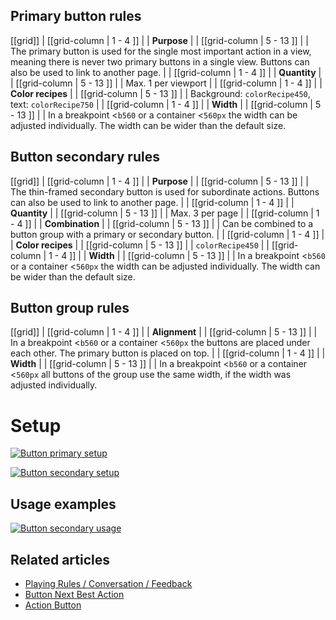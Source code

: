 ## Primary button rules

[[grid]]
| [[grid-column | 1 - 4 ]]
| | **Purpose**
|
| [[grid-column | 5 - 13 ]]
| |  The primary button is used for the single most important action in a view, meaning there is never two primary buttons in a single view. Buttons can also be used to link to another page.
|
| [[grid-column | 1 - 4 ]]
| | **Quantity**
|
| [[grid-column | 5 - 13 ]]
| |  Max. 1 per viewport
|
| [[grid-column | 1 - 4 ]]
| | **Color recipes**
|
| [[grid-column | 5 - 13 ]]
| |  Background: `colorRecipe450`, text: `colorRecipe750`
|
| [[grid-column | 1 - 4 ]]
| | **Width**
|
| [[grid-column | 5 - 13 ]]
| |  In a breakpoint <`b560` or a container <`560px` the width can be adjusted individually. The width can be wider than the default size.

## Button secondary rules

[[grid]]
| [[grid-column | 1 - 4 ]]
| | **Purpose**
|
| [[grid-column | 5 - 13 ]]
| |  The thin-framed secondary button is used for subordinate actions. Buttons can also be used to link to another page.
|
| [[grid-column | 1 - 4 ]]
| | **Quantity**
|
| [[grid-column | 5 - 13 ]]
| |  Max. 3 per page
|
| [[grid-column | 1 - 4 ]]
| | **Combination**
|
| [[grid-column | 5 - 13 ]]
| |  Can be combined to a button group with a primary or secondary button.
|
| [[grid-column | 1 - 4 ]]
| | **Color recipes**
|
| [[grid-column | 5 - 13 ]]
| |  `colorRecipe450`
|
| [[grid-column | 1 - 4 ]]
| | **Width**
|
| [[grid-column | 5 - 13 ]]
| |  In a breakpoint <`b560` or a container <`560px` the width can be adjusted individually. The width can be wider than the default size.

## Button group rules

[[grid]]
| [[grid-column | 1 - 4 ]]
| | **Alignment**
|
| [[grid-column | 5 - 13 ]]
| |  In a breakpoint <`b560` or a container <`560px` the buttons are placed under each other. The primary button is placed on top. 
|
| [[grid-column | 1 - 4 ]]
| | **Width**
|
| [[grid-column | 5 - 13 ]]
| |  In a breakpoint <`b560` or a container <`560px` all buttons of the group use the same width, if the width was adjusted individually.

# Setup

[![Button primary setup](/api/static/documentation/components/button/button_primary_setup.png)](/api/static/documentation/components/button/button_primary_setup.png)

[![Button secondary setup](/api/static/documentation/components/button/button_secondary_setup.png)](/api/static/documentation/components/button/button_secondary_setup.png)

## Usage examples

[![Button secondary usage](/api/static/documentation/components/button/button_secondary_usage.png)](/api/static/documentation/components/button/button_secondary_usage.png)

## Related articles

- [Playing Rules / Conversation / Feedback](/doc/docs/documentation/30-playing-rules/conversation?playing-rules-enabled=true#feedback)
- [Button Next Best Action](/pattern/ButtonNextBestAction?styleguide-components-enabled=true&react--core-components-enabled=true)
- [Action Button](/pattern/ActionButton/?core-components-enabled=true)
